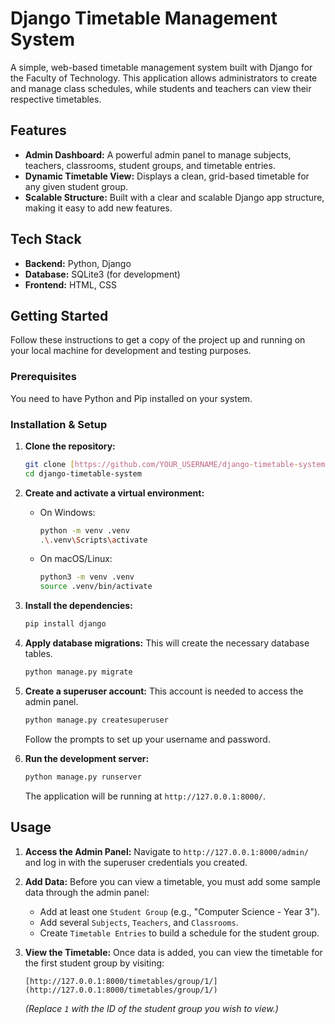 # Django Timetable Management System

A simple, web-based timetable management system built with Django for the Faculty of Technology. This application allows administrators to create and manage class schedules, while students and teachers can view their respective timetables.

## Features

* **Admin Dashboard:** A powerful admin panel to manage subjects, teachers, classrooms, student groups, and timetable entries.
* **Dynamic Timetable View:** Displays a clean, grid-based timetable for any given student group.
* **Scalable Structure:** Built with a clear and scalable Django app structure, making it easy to add new features.

## Tech Stack

* **Backend:** Python, Django
* **Database:** SQLite3 (for development)
* **Frontend:** HTML, CSS

## Getting Started

Follow these instructions to get a copy of the project up and running on your local machine for development and testing purposes.

### Prerequisites

You need to have Python and Pip installed on your system.

### Installation & Setup

1.  **Clone the repository:**
    ```bash
    git clone [https://github.com/YOUR_USERNAME/django-timetable-system.git](https://github.com/YOUR_USERNAME/django-timetable-system.git)
    cd django-timetable-system
    ```

2.  **Create and activate a virtual environment:**
    * On Windows:
        ```bash
        python -m venv .venv
        .\.venv\Scripts\activate
        ```
    * On macOS/Linux:
        ```bash
        python3 -m venv .venv
        source .venv/bin/activate
        ```

3.  **Install the dependencies:**
    ```bash
    pip install django
    ```

4.  **Apply database migrations:**
    This will create the necessary database tables.
    ```bash
    python manage.py migrate
    ```

5.  **Create a superuser account:**
    This account is needed to access the admin panel.
    ```bash
    python manage.py createsuperuser
    ```
    Follow the prompts to set up your username and password.

6.  **Run the development server:**
    ```bash
    python manage.py runserver
    ```
    The application will be running at `http://127.0.0.1:8000/`.

## Usage

1.  **Access the Admin Panel:**
    Navigate to `http://127.0.0.1:8000/admin/` and log in with the superuser credentials you created.

2.  **Add Data:**
    Before you can view a timetable, you must add some sample data through the admin panel:
    * Add at least one `Student Group` (e.g., "Computer Science - Year 3").
    * Add several `Subjects`, `Teachers`, and `Classrooms`.
    * Create `Timetable Entries` to build a schedule for the student group.

3.  **View the Timetable:**
    Once data is added, you can view the timetable for the first student group by visiting:
    ```
    [http://127.0.0.1:8000/timetables/group/1/](http://127.0.0.1:8000/timetables/group/1/)
    ```
    *(Replace `1` with the ID of the student group you wish to view.)*

